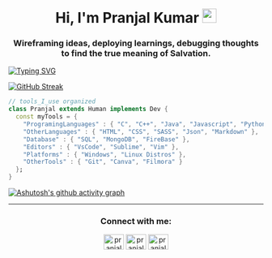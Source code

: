 <h1 align="center">Hi, I'm Pranjal Kumar <img src="https://media.giphy.com/media/hvRJCLFzcasrR4ia7z/giphy.gif" width="28"></h1>
<h3 align="center">Wireframing ideas, deploying learnings, debugging thoughts to find the true meaning of Salvation.</h3>

[![Typing SVG](https://readme-typing-svg.herokuapp.com?color=40EBD1&center=true&lines=I'm+Web+Developer;I'm+Competitive+Programmer;I'm+Tech+Enthusiast;I'm+Open+Source+Developer;I'm+Finance+Geek)](https://git.io/typing-svg)


[![GitHub Streak](https://github-readme-streak-stats.herokuapp.com?user=pranjal-barnwal&theme=highcontrast&hide_border=true)](https://git.io/streak-stats)

```dart
// tools_I_use organized
class Pranjal extends Human implements Dev { 
  const myTools = {  
    "ProgramingLanguages" : { "C", "C++", "Java", "Javascript", "Python" },
    "OtherLanguages" : { "HTML", "CSS", "SASS", "Json", "Markdown" },
    "Database" : { "SQL", "MongoDB", "FireBase" },
    "Editors" : { "VsCode", "Sublime", "Vim" },
    "Platforms" : { "Windows", "Linux Distros" },
    "OtherTools" : { "Git", "Canva", "Filmora" }
  };
}

```

[![Ashutosh's github activity graph](https://activity-graph.herokuapp.com/graph?username=pranjal-barnwal&bg_color=000000&color=40ebd1&line=40ebd1&point=40ffff&area=true&hide_border=true)](https://github.com/ashutosh00710/github-readme-activity-graph)

<hr>

<h3 align="center">Connect with me:</h3>
<p align="center">
<a href="https://twitter.com/pranjalbarnwal_" target="blank"><img align="center" src="https://raw.githubusercontent.com/rahuldkjain/github-profile-readme-generator/master/src/images/icons/Social/twitter.svg" alt="pranjalbarnwal_" height="30" width="40" /></a>
<a href="https://linkedin.com/in/pranjal-kumar-ac" target="blank"><img align="center" src="https://raw.githubusercontent.com/rahuldkjain/github-profile-readme-generator/master/src/images/icons/Social/linked-in-alt.svg" alt="pranjal-kumar-ac" height="30" width="40" /></a>
<a href="https://instagram.com/pranjal_barnwal_" target="blank"><img align="center" src="https://raw.githubusercontent.com/rahuldkjain/github-profile-readme-generator/master/src/images/icons/Social/instagram.svg" alt="pranjal_barnwal_" height="30" width="40" /></a>
</p>
